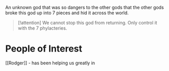 An unknown god that was so dangers to the other gods that the other gods broke this god up into 7 pieces and hid it across the world.

> [!attention] We cannot stop this god from returning. Only control it with the 7 phylacteries.

# People of Interest

[[Rodger]] - has been helping us greatly in 